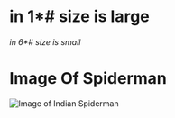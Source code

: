# in 1*# size is large
###### in 6*# size is small
# Image Of Spiderman
![Image of Indian Spiderman](https://www.google.com/url?sa=i&url=https%3A%2F%2Fwww.deviantart.com%2Fameyparab11%2Fart%2FSpider-Man-India-902885639&psig=AOvVaw2xg4js4WXEhClhOSdkFyoP&ust=1684254747128000&source=images&cd=vfe&ved=0CBEQjRxqFwoTCKi5_Yng9_4CFQAAAAAdAAAAABAF)
